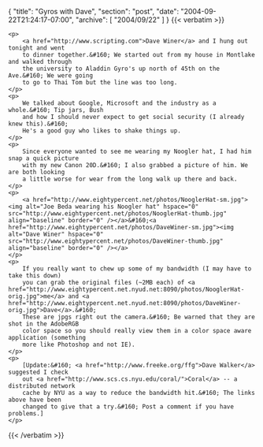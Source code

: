 {
  "title": "Gyros with Dave",
  "section": "post",
  "date": "2004-09-22T21:24:17-07:00",
  "archive": [
    "2004/09/22"
  ]
}
{{< verbatim >}}

    <p>
        <a href="http://www.scripting.com">Dave Winer</a> and I hung out tonight and went
        to dinner together.&#160; We started out from my house in Montlake and walked through
        the university to Aladdin Gyro's up north of 45th on the Ave.&#160; We were going
        to go to Thai Tom but the line was too long. 
    </p>
    <p>
        We talked about Google, Microsoft and the industry as a whole.&#160; Tip jars, Bush
        and how I should never expect to get social security (I already knew this).&#160;
        He's a good guy who likes to shake things up. 
    </p>
    <p>
        Since everyone wanted to see me wearing my Noogler hat, I had him snap a quick picture
        with my new Canon 20D.&#160; I also grabbed a picture of him. We are both looking
        a little worse for wear from the long walk up there and back. 
    </p>
    <p>
        <a href="http://www.eightypercent.net/photos/NooglerHat-sm.jpg"><img alt="Joe Beda wearing his Noogler hat" hspace="0" src="http://www.eightypercent.net/photos/NooglerHat-thumb.jpg" align="baseline" border="0" /></a>&#160;<a href="http://www.eightypercent.net/photos/DaveWiner-sm.jpg"><img alt="Dave Winer" hspace="0" src="http://www.eightypercent.net/photos/DaveWiner-thumb.jpg" align="baseline" border="0" /></a> 
    </p>
    <p>
        If you really want to chew up some of my bandwidth (I may have to take this down)
        you can grab the original files (~2MB each) of <a href="http://www.eightypercent.net.nyud.net:8090/photos/NooglerHat-orig.jpg">me</a> and <a href="http://www.eightypercent.net.nyud.net:8090/photos/DaveWiner-orig.jpg">Dave</a>.&#160;
        These are jpgs right out the camera.&#160; Be warned that they are shot in the AdobeRGB
        color space so you should really view them in a color space aware application (something
        more like Photoshop and not IE). 
    </p>
    <p>
        [Update:&#160; <a href="http://www.freeke.org/ffg">Dave Walker</a> suggested I check
        out <a href="http://www.scs.cs.nyu.edu/coral/">Coral</a> -- a distributed network
        cache by NYU as a way to reduce the bandwidth hit.&#160; The links above have been
        changed to give that a try.&#160; Post a comment if you have problems.]
    </p>

{{< /verbatim >}}

